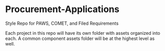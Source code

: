 # Procurement-Applications
Style Repo for PAWS, COMET, and Filed Requirements

Each project in this repo will have its own folder with assets organized into each. A common component assets folder will be at the highest level as well.
